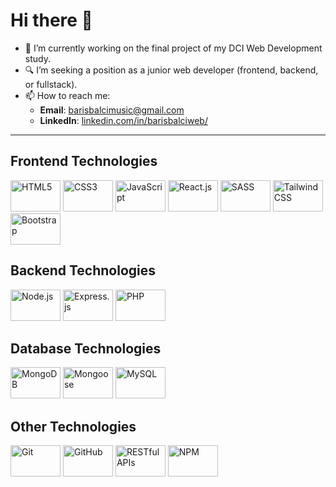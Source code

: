 # Hi there 👋

- 🔭 I’m currently working on the final project of my DCI Web Development study.
- 🔍 I’m seeking a position as a junior web developer (frontend, backend, or fullstack).
- 📫 How to reach me:
  - **Email**: [barisbalcimusic@gmail.com](mailto:barisbalcimusic@gmail.com)
  - **LinkedIn**: [linkedin.com/in/barisbalciweb/](https://www.linkedin.com/in/barisbalciweb/)

---

## Frontend Technologies
<p>
  <img src="https://github.com/user-attachments/assets/46225ad2-64b5-4ffd-ae09-e532be095405" alt="HTML5" width="80" height="50">
  <img src="https://github.com/user-attachments/assets/2db608f2-8443-4213-b992-63789a523949" alt="CSS3" width="80" height="50">
  <img src="https://github.com/user-attachments/assets/f2036fa2-15a9-4674-a3cf-259c03638236" alt="JavaScript" width="80" height="50">
  <img src="https://github.com/user-attachments/assets/da48094f-297d-475b-9464-386b5b4dc4f8" alt="React.js" width="80" height="50">
  <img src="https://github.com/user-attachments/assets/ab45d4ed-5f55-4c3c-a3a3-a5b8c06ca0a5" alt="SASS" width="80" height="50">
  <img src="https://github.com/user-attachments/assets/f470dbc8-f2c7-48e1-a3ab-3e389497e961" alt="Tailwind CSS" width="80" height="50">
  <img src="https://github.com/user-attachments/assets/94500bd2-2410-4015-8179-1672e795d83f" alt="Bootstrap" width="80" height="50">
</p>

## Backend Technologies
<p>
  <img src="https://github.com/user-attachments/assets/0972f6a0-133f-4aa4-a05f-cd3e473fe2df" alt="Node.js" width="80" height="50">
  <img src="https://github.com/user-attachments/assets/6df1a662-ba7a-4338-aa4b-16b4636ae672" alt="Express.js" width="80" height="50">
  <img src="https://github.com/user-attachments/assets/be767b14-23e8-487b-bf26-82ee7e62828b" alt="PHP" width="80" height="50">
</p>

## Database Technologies
<p>
  <img src="https://github.com/user-attachments/assets/4476fc34-ebe3-4ddf-bc5c-a83804bd60f9" alt="MongoDB" width="80" height="50">
  <img src="https://github.com/user-attachments/assets/864ea9b6-409d-4ff3-916c-7e5d821830cd" alt="Mongoose" width="80" height="50">
  <img src="https://github.com/user-attachments/assets/0dcacd62-25d8-490f-86a6-9a6034b249d7" alt="MySQL" width="80" height="50">
</p>

## Other Technologies
<p>
  <img src="https://github.com/user-attachments/assets/ded8f5af-340a-4dc7-b38e-12e04e0be8b0" alt="Git" width="80" height="50">
  <img src="https://github.com/user-attachments/assets/b3e6d977-f55b-405c-86d9-c5a7173f50a8" alt="GitHub" width="80" height="50">
  <img src="https://github.com/user-attachments/assets/b660abe9-5c44-42a8-9fbe-93eea3716013" alt="RESTful APIs" width="80" height="50">
  <img src="https://github.com/user-attachments/assets/6006fd52-038d-445f-8024-764cf3152381" alt="NPM" width="80" height="50">
</p>
